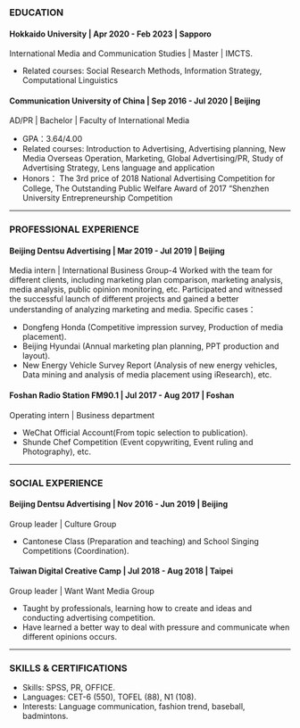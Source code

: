 ### EDUCATION
#### Hokkaido University | Apr 2020 - Feb 2023 | Sapporo
International Media and Communication Studies | Master | IMCTS. 
- Related courses: Social Research Methods, Information Strategy, Computational Linguistics

#### Communication University of China | Sep 2016 - Jul 2020 | Beijing
AD/PR | Bachelor | Faculty of International Media
- GPA：3.64/4.00
- Related courses: Introduction to Advertising, Advertising planning, New Media Overseas Operation, Marketing, Global Advertising/PR, Study of Advertising Strategy, Lens language and application
- Honors： The 3rd price of 2018 National Advertising Competition for College, The Outstanding Public Welfare Award of 2017 “Shenzhen University Entrepreneurship Competition

------

### PROFESSIONAL EXPERIENCE
#### Beijing Dentsu Advertising | Mar 2019 - Jul 2019 | Beijing
Media intern | International Business Group-4
Worked with the team for different clients, including marketing plan comparison, marketing analysis, media analysis, public opinion monitoring, etc. Participated and witnessed the successful launch of different projects and gained a better understanding of analyzing marketing and media. Specific cases：
- Dongfeng Honda (Competitive impression survey, Production of media placement).
- Beijing Hyundai (Annual marketing plan planning, PPT production and layout).
- New Energy Vehicle Survey Report (Analysis of new energy vehicles, Data mining and analysis of media placement using iResearch), etc.

#### Foshan Radio Station FM90.1 | Jul 2017 - Aug 2017 | Foshan
Operating intern | Business department
- WeChat Official Account(From topic selection to publication).
- Shunde Chef Competition (Event copywriting, Event ruling and Photography), etc.

------

### SOCIAL EXPERIENCE
#### Beijing Dentsu Advertising | Nov 2016 - Jun 2019 | Beijing
Group leader | Culture Group
- Cantonese Class (Preparation and teaching) and School Singing Competitions (Coordination).

#### Taiwan Digital Creative Camp | Jul 2018 - Aug 2018 | Taipei
Group leader | Want Want Media Group
- Taught by professionals, learning how to create and ideas and conducting advertising competition.
- Have learned a better way to deal with pressure and communicate when different opinions occurs.

------

### SKILLS & CERTIFICATIONS
- Skills: SPSS, PR, OFFICE.
- Languages: CET-6 (550), TOFEL (88), N1 (108).
- Interests: Language communication, fashion trend, baseball, badmintons.
